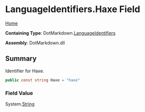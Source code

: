<a name="_top"></a>

# LanguageIdentifiers\.Haxe Field

[Home](../../../README.md#_top)

**Containing Type**: DotMarkdown\.[LanguageIdentifiers](../README.md#_top)

**Assembly**: DotMarkdown\.dll

## Summary

Identifier for Haxe\.

```csharp
public const string Haxe = "haxe"
```

### Field Value

System\.[String](https://docs.microsoft.com/en-us/dotnet/api/system.string)